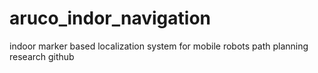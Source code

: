 # aruco_indor_navigation
indoor marker based localization system for mobile robots path planning research
github
